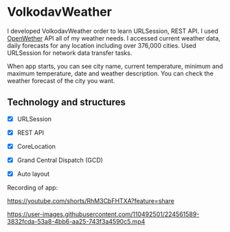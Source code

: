 # VolkodavWeather

I developed VolkodavWeather order to learn URLSession, REST API. I used [OpenWether](https://openweathermap.org/api) API all of my weather needs. I accessed current weather data, daily forecasts for any location including over 376,000 cities. Used URLSession for network data transfer tasks. 

When app starts, you can see city name, current temperature, minimum and maximum temperature, date and weather description. You can check the weather forecast of the city you want.



## Technology and structures
- [x] URLSession
- [X] REST API
- [x] CoreLocation
- [x] Grand Central Dispatch (GCD)
- [x] Auto layout



Recording of app:



https://youtube.com/shorts/RhM3CbFHTXA?feature=share




https://user-images.githubusercontent.com/110492501/224561589-3832fcda-53a8-4bb6-aa25-743f3a4590c5.mp4


